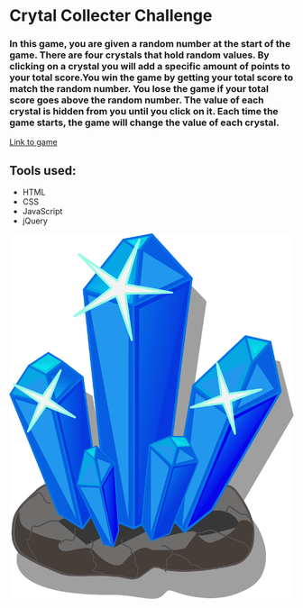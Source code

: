 # Crytal Collecter Challenge

### In this game, you are given a random number at the start of the game. There are four crystals that hold random values. By clicking on a crystal you will add a specific amount of points to your total score.You win the game by getting your total score to match the random number. You lose the game if your total score goes above the random number. The value of each crystal is hidden from you until you click on it. Each time the game starts, the game will change the value of each crystal.

[Link to game](https://moorejandy.github.io/unit-4-game/)

## Tools used:
* HTML
* CSS
* JavaScript
* jQuery

![game screenshot](assets/images/crystals-155644_1280.png)



